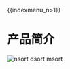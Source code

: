 {{indexmenu_n>1}}

# 产品简介

![nsort dsort msort](/images/indexmenu\>/middleware/stepflow/introduction#2)
